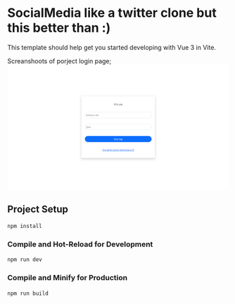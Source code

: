 # SocialMedia like a twitter clone but this better than :)

This template should help get you started developing with Vue 3 in Vite.

Screanshoots of porject login page;
![ss1](./ss1.png)


## Project Setup

```sh
npm install
```

### Compile and Hot-Reload for Development

```sh
npm run dev
```

### Compile and Minify for Production

```sh
npm run build
```
